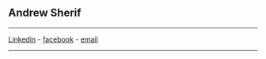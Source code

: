 ## Andrew Sherif

---

[Linkedin](https://www.linkedin.com/in/andrewgobrial) - [facebook](https://www.facebook.com/andrew.sherif.900) - [email](andrew.gobrial@protonmail.com)

---
